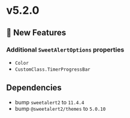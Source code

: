 ﻿# v5.2.0

## 🎉 New Features

### Additional `SweetAlertOptions` properties

- `Color`
- `CustomClass.TimerProgressBar`
  
## Dependencies

- bump `sweetalert2` to `11.4.4`
- bump `@sweetalert2/themes` to `5.0.10`

